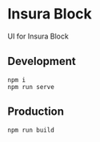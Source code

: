 # Insura Block
UI for Insura Block

## Development
```
npm i
npm run serve
```

## Production
```
npm run build
```
